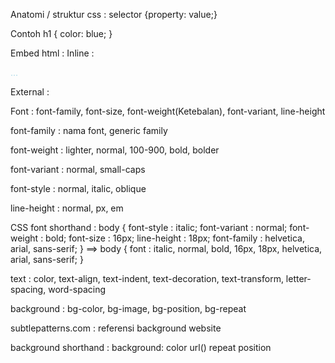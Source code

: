 Anatomi / struktur css :
selector {property: value;}

Contoh
h1 {
  color: blue;
}

Embed html : <style> </style>
Inline : <p style="color: lightblue;"> ... </p>
External : <link rel="stylesheet" href="style.css">

Font :
font-family, font-size, font-weight(Ketebalan), font-variant, line-height

font-family : nama font, generic family

font-weight : lighter, normal, 100-900, bold, bolder

font-variant : normal, small-caps

font-style : normal, italic, oblique

line-height : normal, px, em

CSS font shorthand :
body {
  font-style : italic;
  font-variant : normal;
  font-weight : bold;
  font-size : 16px;
  line-height : 18px;
  font-family : helvetica, arial, sans-serif;
}
==>
body {
  font : italic, normal, bold, 16px, 18px, helvetica, arial, sans-serif;
}
<!-- Wajib urut -->

text : color, text-align, text-indent, text-decoration, text-transform, letter-spacing, word-spacing

background : bg-color, bg-image, bg-position, bg-repeat

subtlepatterns.com : referensi background website

background shorthand : background: color url() repeat position 
